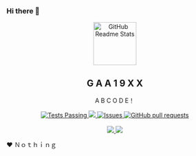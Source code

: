 ### Hi there 👋

<!--
**dirgareborn/dirgareborn** is a ✨ _special_ ✨ repository because its `README.md` (this file) appears on your GitHub profile.

Here are some ideas to get you started:

- 🔭 I’m currently working on ...
- 🌱 I’m currently learning ...
- 👯 I’m looking to collaborate on ...
- 🤔 I’m looking for help with ...
- 💬 Ask me about ...
- 📫 How to reach me: ...
- 😄 Pronouns: ...
- ⚡ Fun fact: ...
-->

<p align="center">
 <img width="100px" src="https://res.cloudinary.com/anuraghazra/image/upload/v1594908242/logo_ccswme.svg" align="center" alt="GitHub Readme Stats" />
 <h2 align="center">G A A 1 9 X X</h2>
 <p align="center">A B C O D E！</p>
</p>
  <p align="center">
    <a href="https://github.com/dirgareborn/github-readme-stats/actions">
      <img alt="Tests Passing" src="https://github.com/anuraghazra/github-readme-stats/workflows/Test/badge.svg" />
    </a>
    <a href="https://codecov.io/gh/dirgareborn/github-readme-stats">
      <img src="https://codecov.io/gh/dirgareborn/github-readme-stats/branch/master/graph/badge.svg" />
    </a>
    <a href="https://github.com/dirgareborn/github-readme-stats/issues">
      <img alt="Issues" src="https://img.shields.io/github/issues/dirgareborn/github-readme-stats?color=0088ff" />
    </a>
    <a href="https://github.com/dirgareborn/github-readme-stats/pulls">
      <img alt="GitHub pull requests" src="https://img.shields.io/github/issues-pr/dirgareborn/github-readme-stats?color=0088ff" />
    </a>
    <br />
    <br />
    <a href="https://a.paddle.com/v2/click/16413/119403?link=1227">
      <img src="https://img.shields.io/badge/Supported%20by-VSCode%20Power%20User%20%E2%86%92-gray.svg?colorA=655BE1&colorB=4F44D6&style=for-the-badge"/>
    </a>
    <a href="https://a.paddle.com/v2/click/16413/119403?link=2345">
      <img src="https://img.shields.io/badge/Supported%20by-Node%20Cli.com%20%E2%86%92-gray.svg?colorA=61c265&colorB=4CAF50&style=for-the-badge"/>
    </a>
  </p>

 
 :heart: Ｎｏｔｈｉｎｇ

